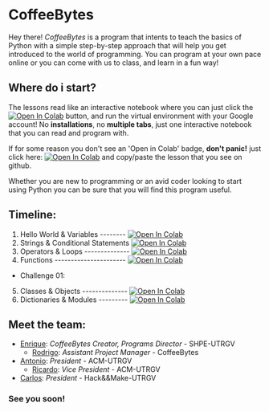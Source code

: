 # CoffeeBytes

Hey there! *CoffeeBytes* is a program that intents to teach the basics of Python with a simple step-by-step approach that will help you get introduced to the world of programming. You can program at your own pace online or you can come with us to class, and learn in a fun way!

## Where do i start?

The lessons read like an interactive notebook where you can just click the [![Open In Colab](https://colab.research.google.com/assets/colab-badge.svg)](https://colab.research.google.com) button, and run the virtual environment with your Google account! No **installations**, no **multiple tabs**, just one interactive notebook that you can read and program with. 

If for some reason you don't see an 'Open in Colab' badge, **don't panic!** just click here: [![Open In Colab](https://colab.research.google.com/assets/colab-badge.svg)](https://colab.research.google.com) and copy/paste the lesson that you see on github.

Whether you are new to programming or an avid coder looking to start using Python you can be sure that you will find this program useful. 

## Timeline:

1. Hello World & Variables -------- [![Open In Colab](https://colab.research.google.com/assets/colab-badge.svg)](https://colab.research.google.com/github/enrprz/CoffeeBytes/blob/master/CoffeeBytes_01.ipynb)
2. Strings & Conditional Statements [![Open In Colab](https://colab.research.google.com/assets/colab-badge.svg)](https://colab.research.google.com/github/enrprz/CoffeeBytes/blob/master/CoffeeBytes_02.ipynb)
3. Operators & Loops -------------- [![Open In Colab](https://colab.research.google.com/assets/colab-badge.svg)](https://colab.research.google.com/github/enrprz/CoffeeBytes/blob/master/CoffeeBytes_03.ipynb)
4. Functions ---------------------- [![Open In Colab](https://colab.research.google.com/assets/colab-badge.svg)](https://colab.research.google.com/github/enrprz/CoffeeBytes/blob/master/CoffeeBytes_04.ipynb)
* Challenge 01: 
5. Classes & Objects -------------- [![Open In Colab](https://colab.research.google.com/assets/colab-badge.svg)](https://colab.research.google.com/github/enrprz/CoffeeBytes/blob/master/CoffeeBytes_05.ipynb)
6. Dictionaries & Modules --------- [![Open In Colab](https://colab.research.google.com/assets/colab-badge.svg)](https://colab.research.google.com/github/enrprz/CoffeeBytes/blob/master/CoffeeBytes_06.ipynb)
          
## Meet the team:

* [Enrique](https://github.com/enrprz): *CoffeeBytes Creator, Programs Director* - SHPE-UTRGV
   - [Rodrigo](https://github.com/rodbarr): *Assistant Project Manager* - CoffeeBytes
* [Antonio](https://github.com/aadame3311): *President* - ACM-UTRGV
   - [Ricardo](https://github.com/RiccardT): *Vice President* - ACM-UTRGV
* [Carlos](https://github.com/crzaratech): *President* - Hack&&Make-UTRGV

### See you soon!
